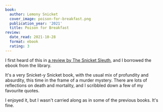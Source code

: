 ```yaml
---
book:
  author: Lemony Snicket
  cover_image: poison-for-breakfast.png
  publication_year: '2021'
  title: Poison for Breakfast
review:
  date_read: 2021-10-28
  format: ebook
  rating: 3
---
```


I first heard of this in [a review by The Snicket Sleuth](https://snicketsleuth.tumblr.com/post/661507207111819264/the-sleuth-reviews-poison-for-breakfast), and I borrowed the ebook from the library.

It's a very Snicket-y Snicket book, with the usual mix of profundity and absurdity, this time in the frame of a murder mystery.
There are lots of reflections on death and mortality, and I scribbled down a few of my favourite quotes.

I enjoyed it, but I wasn't carried along as in some of the previous books.
It's fine.
